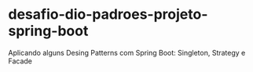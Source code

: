 # desafio-dio-padroes-projeto-spring-boot
Aplicando alguns Desing Patterns com Spring Boot: Singleton, Strategy e Facade
